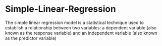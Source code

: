 # Simple-Linear-Regression
The simple linear regression model is a statistical technique used to establish a relationship between two variables: a dependent variable (also known as the response variable) and an independent variable (also known as the predictor variable)
